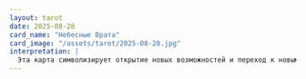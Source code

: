 ```yaml
---
layout: tarot
date: 2025-08-28
card_name: "Небесные Врата"
card_image: "/assets/tarot/2025-08-28.jpg"
interpretation: |
  Эта карта символизирует открытие новых возможностей и переход к новым уровням сознания. Сегодня перед вами распахивается вселенская дверь, запрашивая ваше внимание. Это время, когда вы можете получить доступ к новым идеям и интуитивным откровениям. Обратите внимание на знаки, которые будут появляться: они могут вести вас к вашему истинному пути или подсказывать решения, которые ранее были скрыты.
---
```

